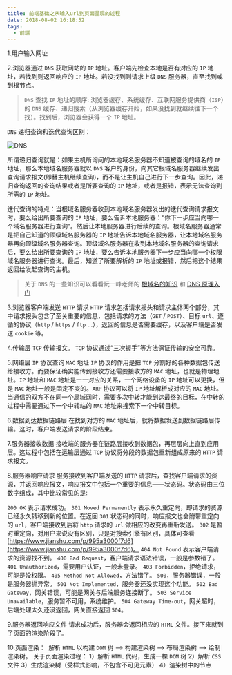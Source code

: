 ```yaml
---
title: 前端基础之从输入url到页面呈现的过程
date: 2018-08-02 16:18:52
tags:
  - 前端
---
```


1.用户输入网址

2.浏览器通过 `DNS` 获取网站的 `IP` 地址。客户端先检查本地是否有对应的 `IP` 地址，若找到则返回响应的 `IP` 地址。若没找到则请求上级 `DNS` 服务器，直至找到或到根节点。

> `DNS` 查找 `IP` 地址的顺序: 浏览器缓存、系统缓存、互联网服务提供商（`ISP`）的 `DNS` 缓存、递归搜索（从浏览器缓存开始，如果没找到就继续往下一个找）。找到后，浏览器会获得一个 `IP` 地址。

<!-- more -->

`DNS` 递归查询和迭代查询区别：

![DNS](/assets/img/dns.png)

所谓递归查询就是：如果主机所询问的本地域名服务器不知道被查询的域名的 `IP` 地址，那么本地域名服务器就以 `DNS` 客户的身份，向其它根域名服务器继续发出查询请求报文(即替主机继续查询)，而不是让主机自己进行下一步查询。因此，递归查询返回的查询结果或者是所要查询的 `IP` 地址，或者是报错，表示无法查询到所需的 `IP` 地址。

迭代查询的特点：当根域名服务器收到本地域名服务器发出的迭代查询请求报文时，要么给出所要查询的 `IP` 地址，要么告诉本地服务器：“你下一步应当向哪一个域名服务器进行查询”。然后让本地服务器进行后续的查询。根域名服务器通常是把自己知道的顶级域名服务器的 `IP` 地址告诉本地域名服务器，让本地域名服务器再向顶级域名服务器查询。顶级域名服务器在收到本地域名服务器的查询请求后，要么给出所要查询的 `IP` 地址，要么告诉本地服务器下一步应当向哪一个权限域名服务器进行查询。最后，知道了所要解析的 `IP` 地址或报错，然后把这个结果返回给发起查询的主机。

> 关于 `DNS` 的一些知识可以看看阮一峰老师的 [根域名的知识](http://www.ruanyifeng.com/blog/2018/05/root-domain.html) 和 [DNS 原理入门](http://www.ruanyifeng.com/blog/2016/06/dns.html)

3.浏览器客户端发送 `HTTP` 请求
`HTTP` 请求包括请求报头和请求主体两个部分，其中请求报头包含了至关重要的信息，包括请求的方法（`GET` / `POST`）、目标 `url`、遵循的协议（`http` / `https` / `ftp` …），返回的信息是否需要缓存，以及客户端是否发送 `cookie` 等。

4.传输层 `TCP` 传输报文。
`TCP` 协议通过“三次握手”等方法保证传输的安全可靠。

5.网络层 `IP` 协议查询 `MAC` 地址
`IP` 协议的作用是把 `TCP` 分割好的各种数据包传送给接收方。而要保证确实能传到接收方还需要接收方的 `MAC` 地址，也就是物理地址。`IP` 地址和 `MAC` 地址是一一对应的关系，一个网络设备的 `IP` 地址可以更换，但是 `MAC` 地址一般是固定不变的。`ARP` 协议可以将 `IP` 地址解析成对应的 `MAC` 地址。当通信的双方不在同一个局域网时，需要多次中转才能到达最终的目标，在中转的过程中需要通过下一个中转站的 `MAC` 地址来搜索下一个中转目标。

6.数据到达数据链路层
在找到对方的 `MAC` 地址后，就将数据发送到数据链路层传输。这时，客户端发送请求的阶段结束。

7.服务器接收数据
接收端的服务器在链路层接收到数据包，再层层向上直到应用层。这过程中包括在运输层通过 `TCP` 协议将分段的数据包重新组成原来的 `HTTP` 请求报文。

8.服务器响应请求
服务接收到客户端发送的 `HTTP` 请求后，查找客户端请求的资源，并返回响应报文，响应报文中包括一个重要的信息——状态码。状态码由三位数字组成，其中比较常见的是:

`200 OK` 表示请求成功。
`301 Moved Permanently` 表示永久重定向，即请求的资源已经永久转移到新的位置。在返回 `301` 状态码的同时，响应报文也会附带重定向的 `url`，客户端接收到后将 `http` 请求的 `url` 做相应的改变再重新发送。
`302` 是暂时重定向，对用户来说没有区别，只是对搜索引擎有区别，具体可查看 [https://www.jianshu.com/p/995a3000f7d6](https://www.jianshu.com/p/995a3000f7d6)。
`404 Not Found` 表示客户端请求的资源找不到。
`400 Bad Request`，客户端请求语法错误，一般是参数错了。
`401 Unauthorized`，需要用户认证，一般未登录。
`403 Forbidden`，拒绝请求，可能是没权限。
`405 Method Not Allowed`，方法错了。
`500`，服务器错误，一般是服务器抛异常。
`501 Not Implemented`，服务器还没实现这个功能。
`502 Bad Gateway`，网关错误，可能是网关与后端服务连接断了。
`503 Service Unavailable`，服务暂不可用，系统维护。
`504 Gateway Time-out`，网关超时，后端处理太久还没返回，网关直接返回 `504`。

9.服务器返回响应文件
请求成功后，服务器会返回相应的 `HTML` 文件。接下来就到了页面的渲染阶段了。

10.页面渲染：  解析 `HTML` 以构建 `DOM` 树 –> 构建渲染树 –> 布局渲染树 –> 绘制渲染树。
关于页面渲染过程：
1）解析 `HTML` 代码，生成一棵 `DOM` 树
2）解析 `CSS` 文件
3）生成渲染树（受样式影响，不包含不可见元素）
4）渲染树中的节点
